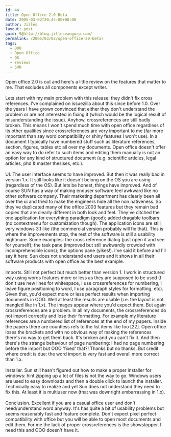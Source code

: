 ```yaml
---
id: 44
title: Open Office 2.0 Beta
date: 2005-03-02T20:45:00+00:00
author: Jilles
layout: post
guid: 9@http://blog.jillesvangurp.com/
permalink: /2005/03/02/open-office-20-beta/
tags:
  - OOO
  - Open Office
  - OS
  - reviews
  - SUN
---
```

 Open office 2.0 is out and here's a little review on the features that matter to me. That excludes all components except writer.<br />
<br />
Lets start with my main problem with this release: they didn't fix cross references. I've complained on issuezilla about this since before 1.0. Over the years I have grown convinced that either they don't understand the problem or are not interested in fixing it (which would be the logical result of misunderstanding the issue). Anyhow, crossreferences are still badly broken. This means I won't spend much time with open office regardless of its other qualities since crossreferences are very important to me (far more important than say word compatibility or shiny features I won't use). In a document I typically have numbered stuff such as literature references, section, figures, tables etc all over my documents. Open office doesn't offer an easy way to do refer to such items and editing them manually is not an option for any kind of structured document (e.g. scientific articles, legal articles, phd & master thesises, etc.).<br />
<br />
UI. The user interface seems to have improved. But then it was really bad in version 1.x. It still looks like it doesn't belong on the OS you are using (regardless of the OS). But lets be honest, things have improved. And of course SUN has a way of making enduser software feel awkward like no other software company. Their marketing department has clearly been all over the ui and tried to make the engineers hide all the non nativeness.  So they've duplicated many of the office 2003 features but they remain bad copies that are clearly different in both look and feel. They've ditched the one application for everything paradigm (good); added dragable toolbars (no contextmenu for customization though). The application icons are still very windows 3.1 like (the commercial version probably will fix that). This is where the improvements stop, the rest of the software is still a usability nightmare. Some examples: the cross reference dialog (just open it and see for yourself); the task pane (improved but still awkwardly crowded with incomprehensible icons); the options pane (yikes!). I've said it before and I'll say it here: Sun does not understand end users and it shows in all their software products with open office as the best example.<br />
<br />
Imports. Still not perfect but much better than version 1. I work in structured way using words features more or less as they are supposed to be used  (I don't use new lines for whitespace, I use crossreferences for numbering, I leave figure positioning to word, I use paragraph styles for formatting, etc). Given that, you'd expect more or less perfect results when importing documents in OOO. Well at least the results are usable (i.e. the layout is not mangled like in 1.x). The images appear where you'd expect them. But again crossreferences are a problem. In all my documents, the crossreferences do not import correctly and lose their formatting. For example my literature references are a numbered list of references at the end of my papers. Inside the papers there are countless refs to the list items like foo [22]. Open office loses the brackets and with no obvious way of making the references there's no way to get them back. It's broken and you can't fix it. And then there's the strange behaviour of page numbering: I had no page numbering before the import but OOO 'fixed' that?! Thanks but no thanks. But credit where credit is due: the word import is very fast and overall more correct than 1.x.<br />
<br />
Installer. Sun still hasn't figured out how to make a proper installer for windows: hint zipping up a lot of files is not the way to go. Windows users are used to easy downloads and then a double click to launch the installer. Technically easy to realize and yet Sun does not understand they need to fix this. At least it is multiuser now (that was downright embarrassing in 1.x).<br />
<br />
Conclusion. Excellent if you are a casual office user and don't need/understand word anyway. It's has quite a bit of usability problems but seems reasonably fast and feature complete. Don't expect pixel perfect compatibility with office but you will be able to open most documents and edit them. For me the lack of proper crossreferences is the showstopper. I need this and OOO doesn't have it. 